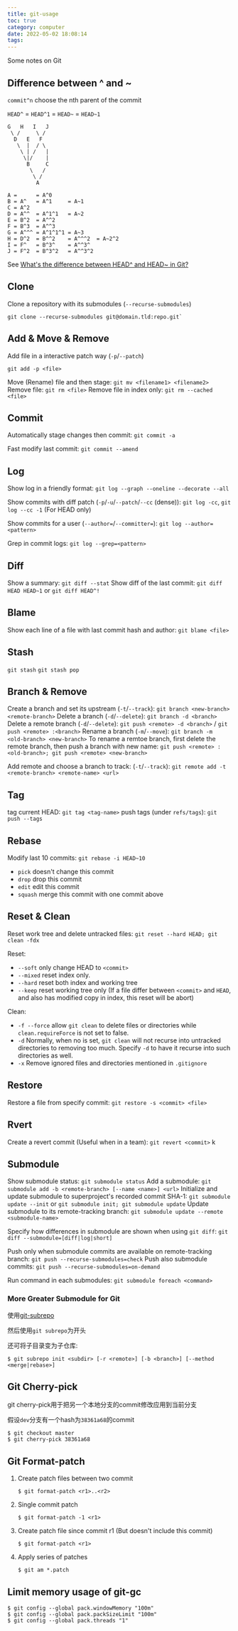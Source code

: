 ```yaml
---
title: git-usage
toc: true
category: computer
date: 2022-05-02 18:08:14
tags:
---
```


Some notes on Git

<!-- more -->

## Difference between ^ and ~

`commit^n` choose the nth parent of the commit

`HEAD^` = `HEAD^1` = `HEAD~` = `HEAD~1`

```plaintext
G   H   I   J
 \ /     \ /
  D   E   F
   \  |  / \
    \ | /   |
     \|/    |
      B     C
       \   /
        \ /
         A

A =      = A^0
B = A^   = A^1     = A~1
C = A^2
D = A^^  = A^1^1   = A~2
E = B^2  = A^^2
F = B^3  = A^^3
G = A^^^ = A^1^1^1 = A~3
H = D^2  = B^^2    = A^^^2  = A~2^2
I = F^   = B^3^    = A^^3^
J = F^2  = B^3^2   = A^^3^2
```

See [What's the difference between HEAD^ and HEAD~ in Git?](https://stackoverflow.com/a/2222920)

## Clone 

Clone a repository with its submodules (`--recurse-submodules`)
```console
git clone --recurse-submodules git@domain.tld:repo.git`
```

## Add & Move & Remove

Add file in a interactive patch way (`-p`/`--patch`)
```console
git add -p <file>
```

Move (Rename) file and then stage: `git mv <filename1> <filename2>`
Remove file: `git rm <file>`
Remove file in index only: `git rm --cached <file>`

## Commit

Automatically stage changes then commit: `git commit -a`

Fast modify last commit: `git commit --amend`

## Log

Show log in a friendly format: `git log --graph --oneline --decorate --all`

Show commits with diff patch (`-p`/`-u`/`--patch`/`--cc` (dense)): `git log -cc`, `git log --cc -1` (For HEAD only)

Show commits for a user (`--author=`/`--committer=`): `git log --author=<pattern>`

Grep in commit logs: `git log --grep=<pattern>`

## Diff

Show a summary: `git diff --stat`
Show diff of the last commit: `git diff HEAD HEAD~1` or `git diff HEAD^!`

## Blame

Show each line of a file with last commit hash and author: `git blame <file>`

## Stash

`git stash`
`git stash pop`

## Branch & Remove

Create a branch and set its upstream (`-t`/`--track`): `git branch <new-branch> <remote-branch>`
Delete a branch (`-d`/`--delete`): `git branch -d <branch>`
Delete a remote branch (`-d`/`--delete`): `git push <remote> -d <branch>` / `git push <remote> :<branch>`
Rename a branch (`-m`/`--move`): `git branch -m <old-branch> <new-branch>`
To rename a remtoe branch, first delete the remote branch, then push a branch with new name: `git push <remote> :<old-branch>; git push <remote> <new-branch>`

Add remote and choose a branch to track: (`-t`/`--track`): `git remote add -t <remote-branch> <remote-name> <url>`

## Tag

tag current HEAD: `git tag <tag-name>`
push tags (under `refs/tags`): `git push --tags`

## Rebase

Modify last 10 commits: `git rebase -i HEAD~10`

- `pick` doesn't change this commit
- `drop` drop this commit
- `edit` edit this commit
- `squash` merge this commit with one commit above

## Reset & Clean

Reset work tree and delete untracked files: `git reset --hard HEAD; git clean -fdx`

Reset:
- `--soft` only change HEAD to `<commit>`
- `--mixed` reset index only.
- `--hard` reset both index and working tree
- `--keep` reset working tree only (If a file differ between `<commit>` and `HEAD`, and also has modified copy in index, this reset will be abort)

Clean:
- `-f --force` allow `git clean` to delete files or directories while `clean.requireForce` is not set to false.
- `-d` Normally, when no <path> is set, `git clean` will not recurse into untracked directories to removing too much. Specify `-d` to have it recurse into such directories as well.
- `-x` Remove ignored files and directories mentioned in `.gitignore`

## Restore

Restore a file from specify commit: `git restore -s <commit> <file>`

## Rvert

Create a revert commit (Useful when in a team): `git revert <commit>`
                                                         k
## Submodule

Show submodule status: `git submodule status`
Add a submodule: `git submodule add -b <remote-branch> [--name <name>] <url>`
Initialize and update submodule to superproject's recorded commit SHA-1: `git submodule update --init` or `git submodule init; git submodule update`
Update submodule to its remote-tracking branch: `git submodule update --remote <submodule-name>`

Specify how differences in submodule are shown when using `git diff`: `git diff --submodule=[diff|log|short]`

Push only when submodule commits are available on remote-tracking branch: `git push --recurse-submodules=check`
Push also submodule commits: `git push --recurse-submodules=on-demand`

Run command in each submodules: `git submodule foreach <command>`

### More Greater Submodule for Git

使用[git-subrepo](https://github.com/ingydotnet/git-subrepo)

然后使用`git subrepo`为开头

还可将子目录变为子仓库:

```console
$ git subrepo init <subdir> [-r <remote>] [-b <branch>] [--method <merge|rebase>]
```


## Git Cherry-pick

git cherry-pick用于把另一个本地分支的commit修改应用到当前分支

假设`dev`分支有一个hash为`38361a68`的commit
```
$ git checkout master
$ git cherry-pick 38361a68
```

## Git Format-patch

1. Create patch files between two commit
   ```console
   $ git format-patch <r1>..<r2>
   ```
2. Single commit patch
   ```console
   $ git format-patch -1 <r1>
   ```
3. Create patch file since commit r1 (But doesn't include this commit)
   ```console
   $ git format-patch <r1>
   ```
4. Apply series of patches
   ```console
   $ git am *.patch
   ```


## Limit memory usage of git-gc

```console
$ git config --global pack.windowMemory "100m"
$ git config --global pack.packSizeLimit "100m"
$ git config --global pack.threads "1"
```

